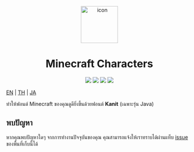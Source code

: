 <div align="center">
    <img src="https://raw.githubusercontent.com/Maseshi/Minecraft-Characters/main/source/pack.png" width="100" alt="icon">
    <h1>
        <strong>Minecraft Characters</strong>
    </h1>
    <img src="https://img.shields.io/badge/version-v1.1.0-2088FF?logoColor=white&style=for-the-badge">
    <img src="https://img.shields.io/badge/minecraft-v1.19.3-62B47A?logo=minecraft&logoColor=white&style=for-the-badge">
    <img src="https://img.shields.io/github/stars/Maseshi/Minecraft-Characters.svg?logo=github&style=for-the-badge">
    <img src="https://img.shields.io/github/license/Maseshi/Minecraft-Characters.svg?logo=github&style=for-the-badge">
</div>

[EN](https://github.com/Maseshi/Minecraft-Characters/blob/main/documents/README.en.md) | [TH](https://github.com/Maseshi/Minecraft-Characters/blob/main/documents/README.th.md) | [JA](https://github.com/Maseshi/Minecraft-Characters/blob/main/documents/README.ja.md)

ทำให้ฟอนต์ Minecraft ของคุณดูดียิ่งขึ้นด้วยฟอนต์ **Kanit** (เฉพาะรุ่น Java)

## พบปัญหา

หากคุณพบปัญหาใดๆ จากการทำงานปัจจุบันของคุณ คุณสามารถแจ้งให้เราทราบได้ผ่านแท็บ [issue](https://github.com/Maseshi/Minecraft-Characters/issues) ของพื้นที่เก็บนี้ได้
